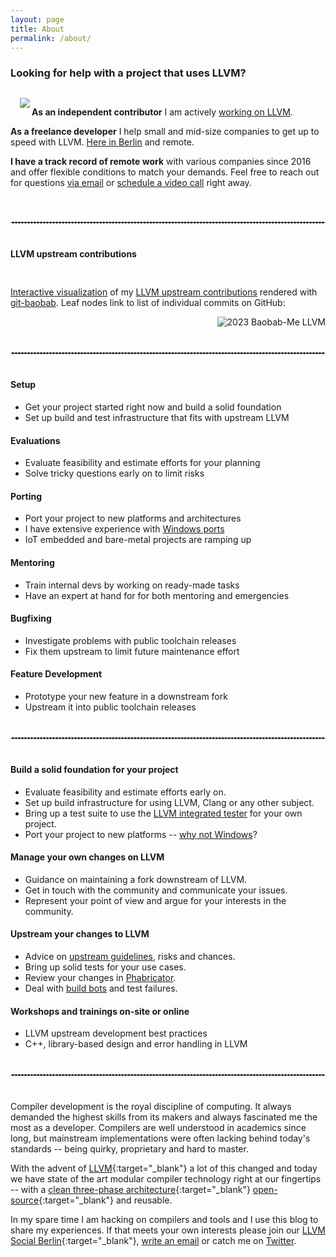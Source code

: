 ```yaml
---
layout: page
title: About
permalink: /about/
---
```


<style>
  main ul, main ol {
    margin-left: 30px;
    padding-left: 35px;
    line-height: 1.5;
  }

  main li {
    margin-bottom: 10px;
  }

  div.sect {
    overflow: auto;
    margin-top: 30px;
  }

  div.sect > img.portait {
    width: 25%;
    padding-right: 15px;
    padding-bottom: 10px;
  }

  div.sect > img.baobab {
    max-width: min(100%, 500px);
    padding-left: 15px;
    padding-bottom: 10px;
  }

  hr.dashed {
    margin: 40px 0px;
    border: 1px dashed #ddd;
  }
</style>

### Looking for help with a project that uses LLVM?

<div class="sect">
  <img src="https://weliveindetail.github.io/blog-sandbox/res/2023-profile.jpg"
       class="baobab" align="left">
  <p>
    <b>As an independent contributor</b> I am actively <a href="https://github.com/llvm/llvm-project/commits?author=weliveindetail">working on LLVM</a>.
  </p>
  <p>
    <b>As a freelance developer</b> I help small and mid-size companies to get up to speed with LLVM. <a href="https://www.openstreetmap.org/search?query=berlin%20runge%20str.%2020#map=16/52.5127/13.4201">Here in Berlin</a> and remote.
  </p>
  <p>
    <b>I have a track record of remote work</b> with various companies since 2016 and offer flexible conditions to match your demands. Feel free to reach out for questions <a href="click:the.address.will.be.decrypted.by.javascript" onclick='openMailer(this);'>via email</a> or <a href="https://calendly.com/stefan-graenitz/30min" target="_blank">schedule a video call</a> right away.
  </p>
</div>

<hr class="dashed">

#### LLVM upstream contributions

<div class="sect">
  <p>
    <a href="https://weliveindetail.github.io/blog/res/2023-baobab-me-llvm.html" target="_blank">Interactive visualization</a> of my <a href="https://github.com/llvm/llvm-project/commits?author=weliveindetail">LLVM upstream contributions</a> rendered with <a href="https://github.com/weliveindetail/git-baobab" target="_blank">git-baobab</a>. Leaf nodes link to list of individual commits on GitHub:
  </p>
  <a href="https://weliveindetail.github.io/blog/res/2023-baobab-me-llvm.html" target="_blank">
    <img alt="2023 Baobab-Me LLVM" class="baobab"
         src="https://weliveindetail.github.io/blog-sandbox/res/2023-baobab-me-llvm.jpg" align="right">
  </a>
</div>

<hr class="dashed">

#### Setup

* Get your project started right now and build a solid foundation
* Set up build and test infrastructure that fits with upstream LLVM

#### Evaluations

* Evaluate feasibility and estimate efforts for your planning
* Solve tricky questions early on to limit risks

#### Porting

* Port your project to new platforms and architectures
* I have extensive experience with [Windows ports](https://www.reddit.com/r/cpp/comments/4l2mdd/juce_projucer_live_c_ide_has_been_coming_soon_for/d84gp1t/)
* IoT embedded and bare-metal projects are ramping up

#### Mentoring

* Train internal devs by working on ready-made tasks
* Have an expert at hand for for both mentoring and emergencies

#### Bugfixing

* Investigate problems with public toolchain releases
* Fix them upstream to limit future maintenance effort

#### Feature Development

* Prototype your new feature in a downstream fork
* Upstream it into public toolchain releases

<hr class="dashed">

#### Build a solid foundation for your project

* Evaluate feasibility and estimate efforts early on.
* Set up build infrastructure for using LLVM, Clang or any other subject.
* Bring up a test suite to use the [LLVM integrated tester](https://llvm.org/docs/CommandGuide/lit.html) for your own project.
* Port your project to new platforms -- [why not Windows](https://www.reddit.com/r/cpp/comments/4l2mdd/juce_projucer_live_c_ide_has_been_coming_soon_for/d84gp1t/)?

#### Manage your own changes on LLVM

* Guidance on maintaining a fork downstream of LLVM.
* Get in touch with the community and communicate your issues.
* Represent your point of view and argue for your interests in the community.

#### Upstream your changes to LLVM

* Advice on [upstream guidelines](https://llvm.org/docs/SupportPolicy.html), risks and chances.
* Bring up solid tests for your use cases.
* Review your changes in [Phabricator](https://reviews.llvm.org/).
* Deal with [build bots](http://lab.llvm.org:8011/#/console) and test failures.

#### Workshops and trainings on-site or online

* LLVM upstream development best practices
* C++, library-based design and error handling in LLVM

<hr class="dashed">

Compiler development is the royal discipline of computing. It always demanded the highest skills from its makers and always fascinated me the most as a developer. Compilers are well understood in academics since long, but mainstream implementations were often lacking behind today's standards -- being quirky, proprietary and hard to master.

With the advent of [LLVM](https://stackoverflow.com/questions/2354725/what-exactly-is-llvm){:target="_blank"} a lot of this changed and today we have state of the art modular compiler technology right at our fingertips -- with a [clean three-phase architecture](https://www.aosabook.org/en/llvm.html){:target="_blank"} [open-source](https://github.com/llvm/llvm-project/){:target="_blank"} and reusable.

In my spare time I am hacking on compilers and tools and I use this blog to share my experiences. If that meets your own interests please join our [LLVM Social Berlin](https://www.meetup.com/de-DE/LLVM-Social-Berlin/){:target="_blank"}, <a href="click:the.address.will.be.decrypted.by.javascript" onclick='openMailer(this);'>write an email</a> or catch me on <a href="https://twitter.com/weliveindetail" target="_blank">Twitter</a>.
